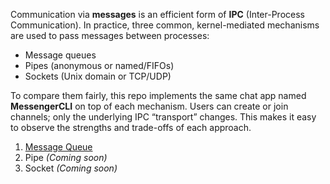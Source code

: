 Communication via **messages** is an efficient form of **IPC** (Inter-Process Communication).
In practice, three common, kernel-mediated mechanisms are used to pass messages between processes:

- Message queues
- Pipes (anonymous or named/FIFOs)
- Sockets (Unix domain or TCP/UDP)

To compare them fairly, this repo implements the same chat app named **MessengerCLI** on top of each mechanism. Users can create or join channels; only the underlying IPC “transport” changes. This makes it easy to observe the strengths and trade-offs of each approach.

1. [Message Queue](messages/messageQueue)
2. Pipe _(Coming soon)_
3. Socket _(Coming soon)_
